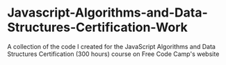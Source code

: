 # Javascript-Algorithms-and-Data-Structures-Certification-Work
A collection of the code I created for the JavaScript Algorithms and Data Structures Certification (300 hours) course on Free Code Camp's website
